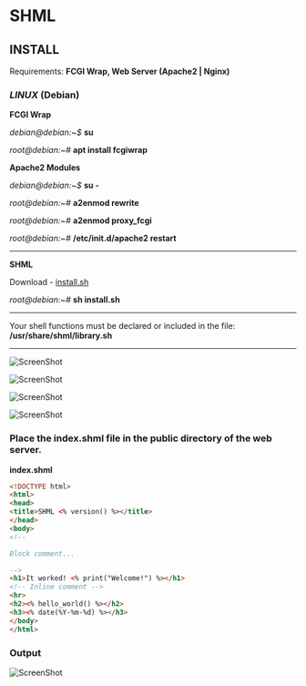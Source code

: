 # SHML

## **INSTALL**

Requirements: **FCGI Wrap, Web Server (Apache2 | Nginx)**

### _LINUX_ (Debian)

**FCGI Wrap**

_debian@debian:~$_ **su**

_root@debian:~#_ **apt install fcgiwrap**

**Apache2 Modules**

_debian@debian:~$_ **su -**

_root@debian:~#_ **a2enmod rewrite**

_root@debian:~#_ **a2enmod proxy_fcgi**

_root@debian:~#_ **/etc/init.d/apache2 restart**

---

**SHML**

Download - [install.sh](https://raw.githubusercontent.com/Renexo-git/SHML/master/install.sh)

_root@debian:~#_ **sh install.sh**

---

Your shell functions must be declared or included in the file: **/usr/share/shml/library.sh**

---

![ScreenShot](https://raw.githubusercontent.com/Renexo-git/SHML/master/01.png)

![ScreenShot](https://raw.githubusercontent.com/Renexo-git/SHML/master/02.png)

![ScreenShot](https://raw.githubusercontent.com/Renexo-git/SHML/master/03.png)

![ScreenShot](https://raw.githubusercontent.com/Renexo-git/SHML/master/04.png)

### Place the index.shml file in the public directory of the web server.

**index.shml**

```html
<!DOCTYPE html>
<html>
<head>
<title>SHML <% version() %></title>
</head>
<body>
<!--

Block comment...

-->
<h1>It worked! <% print("Welcome!") %></h1>
<!-- Inline comment -->
<hr>
<h2><% hello_world() %></h2>
<h3><% date(%Y-%m-%d) %></h3>
</body>
</html>
```
### Output

![ScreenShot](https://raw.githubusercontent.com/Renexo-git/SHML/master/05.png)
